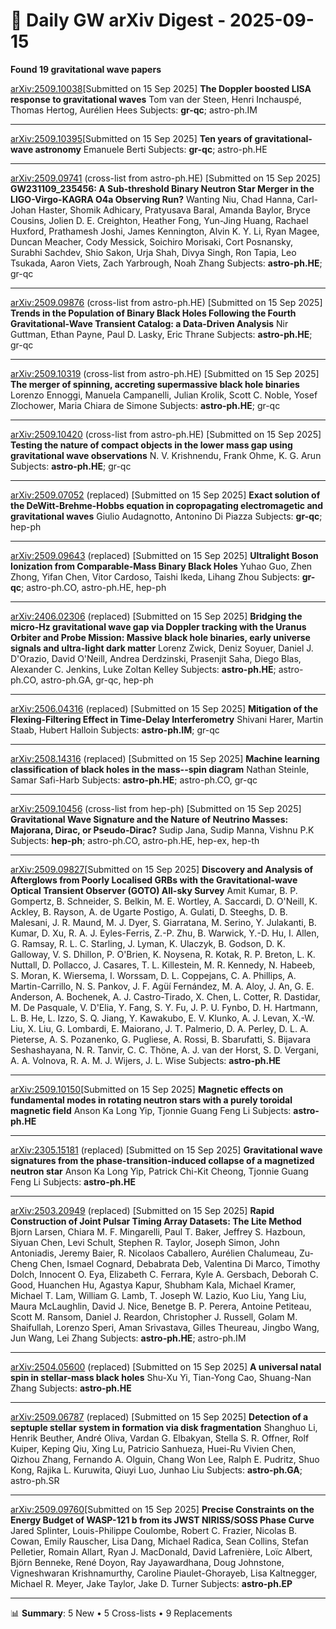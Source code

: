 # 📡 Daily GW arXiv Digest - 2025-09-15
**Found 19 gravitational wave papers**

[arXiv:2509.10038](https://arxiv.org/abs/2509.10038)[Submitted on 15 Sep 2025]
**The Doppler boosted LISA response to gravitational waves**
Tom van der Steen, Henri Inchauspé, Thomas Hertog, Aurélien Hees
Subjects: **gr-qc**; astro-ph.IM

---

[arXiv:2509.10395](https://arxiv.org/abs/2509.10395)[Submitted on 15 Sep 2025]
**Ten years of gravitational-wave astronomy**
Emanuele Berti
Subjects: **gr-qc**; astro-ph.HE

---

[arXiv:2509.09741](https://arxiv.org/abs/2509.09741) (cross-list from astro-ph.HE) [Submitted on 15 Sep 2025]
**GW231109_235456: A Sub-threshold Binary Neutron Star Merger in the LIGO-Virgo-KAGRA O4a Observing Run?**
Wanting Niu, Chad Hanna, Carl-Johan Haster, Shomik Adhicary, Pratyusava Baral, Amanda Baylor, Bryce Cousins, Jolien D. E. Creighton, Heather Fong, Yun-Jing Huang, Rachael Huxford, Prathamesh Joshi, James Kennington, Alvin K. Y. Li, Ryan Magee, Duncan Meacher, Cody Messick, Soichiro Morisaki, Cort Posnansky, Surabhi Sachdev, Shio Sakon, Urja Shah, Divya Singh, Ron Tapia, Leo Tsukada, Aaron Viets, Zach Yarbrough, Noah Zhang
Subjects: **astro-ph.HE**; gr-qc

---

[arXiv:2509.09876](https://arxiv.org/abs/2509.09876) (cross-list from astro-ph.HE) [Submitted on 15 Sep 2025]
**Trends in the Population of Binary Black Holes Following the Fourth Gravitational-Wave Transient Catalog: a Data-Driven Analysis**
Nir Guttman, Ethan Payne, Paul D. Lasky, Eric Thrane
Subjects: **astro-ph.HE**; gr-qc

---

[arXiv:2509.10319](https://arxiv.org/abs/2509.10319) (cross-list from astro-ph.HE) [Submitted on 15 Sep 2025]
**The merger of spinning, accreting supermassive black hole binaries**
Lorenzo Ennoggi, Manuela Campanelli, Julian Krolik, Scott C. Noble, Yosef Zlochower, Maria Chiara de Simone
Subjects: **astro-ph.HE**; gr-qc

---

[arXiv:2509.10420](https://arxiv.org/abs/2509.10420) (cross-list from astro-ph.HE) [Submitted on 15 Sep 2025]
**Testing the nature of compact objects in the lower mass gap using gravitational wave observations**
N. V. Krishnendu, Frank Ohme, K. G. Arun
Subjects: **astro-ph.HE**; gr-qc

---

[arXiv:2509.07052](https://arxiv.org/abs/2509.07052) (replaced) [Submitted on 15 Sep 2025]
**Exact solution of the DeWitt-Brehme-Hobbs equation in copropagating electromagetic and gravitational waves**
Giulio Audagnotto, Antonino Di Piazza
Subjects: **gr-qc**; hep-ph

---

[arXiv:2509.09643](https://arxiv.org/abs/2509.09643) (replaced) [Submitted on 15 Sep 2025]
**Ultralight Boson Ionization from Comparable-Mass Binary Black Holes**
Yuhao Guo, Zhen Zhong, Yifan Chen, Vitor Cardoso, Taishi Ikeda, Lihang Zhou
Subjects: **gr-qc**; astro-ph.CO, astro-ph.HE, hep-ph

---

[arXiv:2406.02306](https://arxiv.org/abs/2406.02306) (replaced) [Submitted on 15 Sep 2025]
**Bridging the micro-Hz gravitational wave gap via Doppler tracking with the Uranus Orbiter and Probe Mission: Massive black hole binaries, early universe signals and ultra-light dark matter**
Lorenz Zwick, Deniz Soyuer, Daniel J. D'Orazio, David O'Neill, Andrea Derdzinski, Prasenjit Saha, Diego Blas, Alexander C. Jenkins, Luke Zoltan Kelley
Subjects: **astro-ph.HE**; astro-ph.CO, astro-ph.GA, gr-qc, hep-ph

---

[arXiv:2506.04316](https://arxiv.org/abs/2506.04316) (replaced) [Submitted on 15 Sep 2025]
**Mitigation of the Flexing-Filtering Effect in Time-Delay Interferometry**
Shivani Harer, Martin Staab, Hubert Halloin
Subjects: **astro-ph.IM**; gr-qc

---

[arXiv:2508.14316](https://arxiv.org/abs/2508.14316) (replaced) [Submitted on 15 Sep 2025]
**Machine learning classification of black holes in the mass--spin diagram**
Nathan Steinle, Samar Safi-Harb
Subjects: **astro-ph.HE**; astro-ph.CO, gr-qc

---

[arXiv:2509.10456](https://arxiv.org/abs/2509.10456) (cross-list from hep-ph) [Submitted on 15 Sep 2025]
**Gravitational Wave Signature and the Nature of Neutrino Masses: Majorana, Dirac, or Pseudo-Dirac?**
Sudip Jana, Sudip Manna, Vishnu P.K
Subjects: **hep-ph**; astro-ph.CO, astro-ph.HE, hep-ex, hep-th

---

[arXiv:2509.09827](https://arxiv.org/abs/2509.09827)[Submitted on 15 Sep 2025]
**Discovery and Analysis of Afterglows from Poorly Localised GRBs with the Gravitational-wave Optical Transient Observer (GOTO) All-sky Survey**
Amit Kumar, B. P. Gompertz, B. Schneider, S. Belkin, M. E. Wortley, A. Saccardi, D. O'Neill, K. Ackley, B. Rayson, A. de Ugarte Postigo, A. Gulati, D. Steeghs, D. B. Malesani, J. R. Maund, M. J. Dyer, S. Giarratana, M. Serino, Y. Julakanti, B. Kumar, D. Xu, R. A. J. Eyles-Ferris, Z.-P. Zhu, B. Warwick, Y.-D. Hu, I. Allen, G. Ramsay, R. L. C. Starling, J. Lyman, K. Ulaczyk, B. Godson, D. K. Galloway, V. S. Dhillon, P. O'Brien, K. Noysena, R. Kotak, R. P. Breton, L. K. Nuttall, D. Pollacco, J. Casares, T. L. Killestein, M. R. Kennedy, N. Habeeb, S. Moran, K. Wiersema, I. Worssam, D. L. Coppejans, C. A. Phillips, A. Martin-Carrillo, N. S. Pankov, J. F. Agüí Fernández, M. A. Aloy, J. An, G. E. Anderson, A. Bochenek, A. J. Castro-Tirado, X. Chen, L. Cotter, R. Dastidar, M. De Pasquale, V. D'Elia, Y. Fang, S. Y. Fu, J. P. U. Fynbo, D. H. Hartmann, L. B. He, L. Izzo, S. Q. Jiang, Y. Kawakubo, E. V. Klunko, A. J. Levan, X.-W. Liu, X. Liu, G. Lombardi, E. Maiorano, J. T. Palmerio, D. A. Perley, D. L. A. Pieterse, A. S. Pozanenko, G. Pugliese, A. Rossi, B. Sbarufatti, S. Bijavara Seshashayana, N. R. Tanvir, C. C. Thöne, A. J. van der Horst, S. D. Vergani, A. A. Volnova, R. A. M. J. Wijers, J. L. Wise
Subjects: **astro-ph.HE**

---

[arXiv:2509.10150](https://arxiv.org/abs/2509.10150)[Submitted on 15 Sep 2025]
**Magnetic effects on fundamental modes in rotating neutron stars with a purely toroidal magnetic field**
Anson Ka Long Yip, Tjonnie Guang Feng Li
Subjects: **astro-ph.HE**

---

[arXiv:2305.15181](https://arxiv.org/abs/2305.15181) (replaced) [Submitted on 15 Sep 2025]
**Gravitational wave signatures from the phase-transition-induced collapse of a magnetized neutron star**
Anson Ka Long Yip, Patrick Chi-Kit Cheong, Tjonnie Guang Feng Li
Subjects: **astro-ph.HE**

---

[arXiv:2503.20949](https://arxiv.org/abs/2503.20949) (replaced) [Submitted on 15 Sep 2025]
**Rapid Construction of Joint Pulsar Timing Array Datasets: The Lite Method**
Bjorn Larsen, Chiara M. F. Mingarelli, Paul T. Baker, Jeffrey S. Hazboun, Siyuan Chen, Levi Schult, Stephen R. Taylor, Joseph Simon, John Antoniadis, Jeremy Baier, R. Nicolaos Caballero, Aurélien Chalumeau, Zu-Cheng Chen, Ismael Cognard, Debabrata Deb, Valentina Di Marco, Timothy Dolch, Innocent O. Eya, Elizabeth C. Ferrara, Kyle A. Gersbach, Deborah C. Good, Huanchen Hu, Agastya Kapur, Shubham Kala, Michael Kramer, Michael T. Lam, William G. Lamb, T. Joseph W. Lazio, Kuo Liu, Yang Liu, Maura McLaughlin, David J. Nice, Benetge B. P. Perera, Antoine Petiteau, Scott M. Ransom, Daniel J. Reardon, Christopher J. Russell, Golam M. Shaifullah, Lorenzo Speri, Aman Srivastava, Gilles Theureau, Jingbo Wang, Jun Wang, Lei Zhang
Subjects: **astro-ph.HE**; astro-ph.IM

---

[arXiv:2504.05600](https://arxiv.org/abs/2504.05600) (replaced) [Submitted on 15 Sep 2025]
**A universal natal spin in stellar-mass black holes**
Shu-Xu Yi, Tian-Yong Cao, Shuang-Nan Zhang
Subjects: **astro-ph.HE**

---

[arXiv:2509.06787](https://arxiv.org/abs/2509.06787) (replaced) [Submitted on 15 Sep 2025]
**Detection of a septuple stellar system in formation via disk fragmentation**
Shanghuo Li, Henrik Beuther, André Oliva, Vardan G. Elbakyan, Stella S. R. Offner, Rolf Kuiper, Keping Qiu, Xing Lu, Patricio Sanhueza, Huei-Ru Vivien Chen, Qizhou Zhang, Fernando A. Olguin, Chang Won Lee, Ralph E. Pudritz, Shuo Kong, Rajika L. Kuruwita, Qiuyi Luo, Junhao Liu
Subjects: **astro-ph.GA**; astro-ph.SR

---

[arXiv:2509.09760](https://arxiv.org/abs/2509.09760)[Submitted on 15 Sep 2025]
**Precise Constraints on the Energy Budget of WASP-121 b from its JWST NIRISS/SOSS Phase Curve**
Jared Splinter, Louis-Philippe Coulombe, Robert C. Frazier, Nicolas B. Cowan, Emily Rauscher, Lisa Dang, Michael Radica, Sean Collins, Stefan Pelletier, Romain Allart, Ryan J. MacDonald, David Lafrenière, Loïc Albert, Björn Benneke, René Doyon, Ray Jayawardhana, Doug Johnstone, Vigneshwaran Krishnamurthy, Caroline Piaulet-Ghorayeb, Lisa Kaltnegger, Michael R. Meyer, Jake Taylor, Jake D. Turner
Subjects: **astro-ph.EP**

---

📊 **Summary**: 5 New • 5 Cross-lists • 9 Replacements